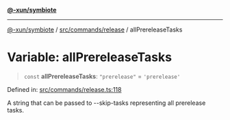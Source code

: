 [**@-xun/symbiote**](../../../../README.md)

***

[@-xun/symbiote](../../../../README.md) / [src/commands/release](../README.md) / allPrereleaseTasks

# Variable: allPrereleaseTasks

> `const` **allPrereleaseTasks**: `"prerelease"` = `'prerelease'`

Defined in: [src/commands/release.ts:118](https://github.com/Xunnamius/symbiote/blob/e2a70374b9e5c61d555e2445ff09c823f586ccb3/src/commands/release.ts#L118)

A string that can be passed to --skip-tasks representing all prerelease
tasks.

